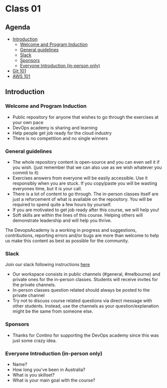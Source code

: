 # Class 01

## Agenda

 - [Introduction](#introduction)
   - [Welcome and Program Induction](#welcome-and-program-induction)
   - [General guidelines](#general-guidelines)
   - [Slack](#slack)
   - [Sponsors](#sponsors)
   - [Everyone Introduction (in-person only)](#everyone-introduction-in-person-only)
 - [Git 101](git/PITCHME.md)
 - [AWS 101](AWS101/README.md)

## Introduction

### Welcome and Program Induction

- Public repository for anyone that wishes to go through the exercises at your own pace
- DevOps academy is sharing and learning
- Help people get job ready for the cloud industry
- There is no competition and no single winners

### General guidelines

- The whole repository content is open-source and you can even sell it if you wish. (just remember that we can also use as we wish whatever you commit to it)
- Exercises answers from everyone will be easily accessible. Use it responsibly when you are stuck. If you copy/paste you will be wasting everyones time, but it is your call.
- There is a lot of content to go through. The in-person classes itself are just a reforcement of what is available on the repository. You will be required to spend quite a few hours by yourself.
- If you are motivated to get job ready after this course, we will help you!
- Soft skills are within the lines of this course. Helping others will demonstrate leadership and will help you thrive.

The DevopsAcademy is a working in progress and suggestions, contributions, reporting errors and/or bugs are more than welcome to help us make this content as best as possible for the community.


### Slack

Join our slack following instructions [here](/classes/00pre-class/README.md#join-slack)

- Our workspace consists in public channels (#general, #melbourne) and private ones for the in-person classes. Students will receive invites for the private channels.
- In-person classes question related should always be posted to the private channel
- Try not to discuss course related questions via direct message with other students. Instead, use the channels as your question/explanation might be the same from someone else.


### Sponsors

- Thanks for Contino for supporting the DevOps academy since this was just some crazy idea.


### Everyone Introduction (in-person only)

- Name?
- How long you've been in Australia?
- What is you skillset?
- What is your main goal with the course?
